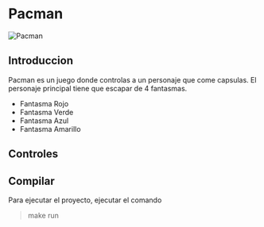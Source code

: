 # Pacman

![Pacman](https://p.turbosquid.com/ts-thumb/Yf/i3bz4R/etMui663/screenshot20150810at10.31.47pm/png/1439271997/600x600/fit_q87/17b201136a3bcf1bd04e6a6c5b9c14a7650daa5b/screenshot20150810at10.31.47pm.jpg)

## Introduccion

Pacman es un juego donde controlas a un personaje que come capsulas. El personaje principal tiene que escapar de 4 fantasmas.

- Fantasma Rojo
- Fantasma Verde
- Fantasma Azul
- Fantasma Amarillo

## Controles


## Compilar

Para ejecutar el proyecto, ejecutar el comando 
> make run
